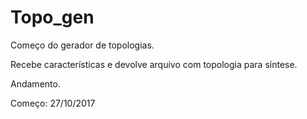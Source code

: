 # Topo_gen

Começo do gerador de topologias.

Recebe características e devolve arquivo com topologia para síntese.

Andamento. 

Começo: 27/10/2017
